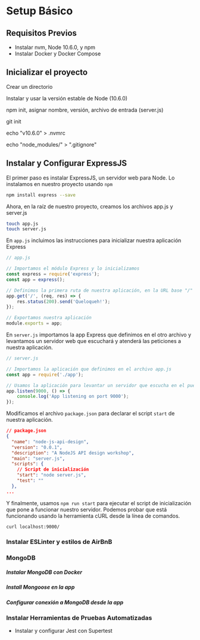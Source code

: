 # Setup Básico

## Requisitos Previos

* Instalar nvm, Node 10.6.0, y npm
* Instalar Docker y Docker Compose

## Inicializar el proyecto

Crear un directorio

Instalar y usar la versión estable de Node (10.6.0)

npm init, asignar nombre, versión, archivo de entrada (server.js)

git init

echo "v10.6.0" > .nvmrc

echo "node_modules/" > ".gitignore"

## Instalar y Configurar ExpressJS

El primer paso es instalar ExpressJS, un servidor web para Node. Lo instalamos en nuestro proyecto usando `npm`

```bash
npm install express --save
```

Ahora, en la raíz de nuestro proyecto, creamos los archivos app.js y server.js

```bash
touch app.js
touch server.js
```

En `app.js` incluimos las instrucciones para inicializar nuestra aplicación Express

```javascript
// app.js

// Importamos el módulo Express y lo inicializamos
const express = require('express');
const app = express();

// Definimos la primera ruta de nuestra aplicación, en la URL base "/"
app.get('/', (req, res) => {
    res.status(200).send('Queloqueh!');
});

// Exportamos nuestra aplicación
module.exports = app;
```

En `server.js` importamos la app Express que definimos en el otro archivo y levantamos un servidor web que escuchará y atenderá las peticiones a nuestra aplicación.

```javascript
// server.js

// Importamos la aplicación que definimos en el archivo app.js
const app = require('./app');

// Usamos la aplicación para levantar un servidor que escucha en el puerto 9000
app.listen(9000, () => {
    console.log('App listening on port 9000');
});
```

Modificamos el archivo `package.json` para declarar el script `start` de nuestra aplicación.

```json
// package.json
{
  "name": "node-js-api-design",
  "version": "0.0.1",
  "description": "A NodeJS API design workshop",
  "main": "server.js",
  "scripts": {
    // Script de inicialización
    "start": "node server.js",
    "test": ""
  },
...
```

Y finalmente, usamos `npm run start` para ejecutar el script de inicialización que pone a funcionar nuestro servidor. Podemos probar que está funcionando usando la herramienta cURL desde la línea de comandos.

```bash
curl localhost:9000/
```

### Instalar ESLinter y estilos de AirBnB

### MongoDB

##### Instalar MongoDB con Docker
##### Install Mongoose en la app
##### Configurar conexión a MongoDB desde la app

### Instalar Herramientas de Pruebas Automatizadas

+ Instalar y configurar Jest con Supertest